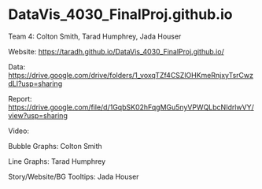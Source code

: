 # DataVis_4030_FinalProj.github.io

Team 4: Colton Smith, Tarad Humphrey, Jada Houser

Website: https://taradh.github.io/DataVis_4030_FinalProj.github.io/

Data: https://drive.google.com/drive/folders/1_voxqTZf4CSZlOHKmeRnjxyTsrCwzdLl?usp=sharing

Report: https://drive.google.com/file/d/1GqbSK02hFqgMGu5nyVPWQLbcNIdrlwVY/view?usp=sharing

Video: 

Bubble Graphs: Colton Smith

Line Graphs: Tarad Humphrey

Story/Website/BG Tooltips: Jada Houser
